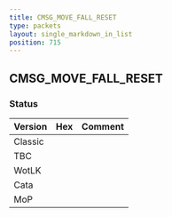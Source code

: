 ```yaml
---
title: CMSG_MOVE_FALL_RESET
type: packets
layout: single_markdown_in_list
position: 715
---
```


## CMSG_MOVE_FALL_RESET

### Status

Version | Hex | Comment
---------- | ---------- | ---------- 
Classic |  |  
TBC |  |  
WotLK |  |  
Cata |  |  
MoP |  |  